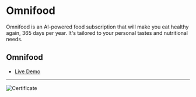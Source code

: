 # Omnifood
Omnifood is an AI-powered food subscription that will make you eat healthy again, 365 days per year. It's tailored to your personal tastes and nutritional needs.

## Omnifood
- [Live Demo](https://badr138.github.io/Omnifood/)<br/>

---------
![Certificate](https://udemy-certificate.s3.amazonaws.com/image/UC-19fd56fa-eaef-4161-a20d-fd38d90d25f6.jpg)
